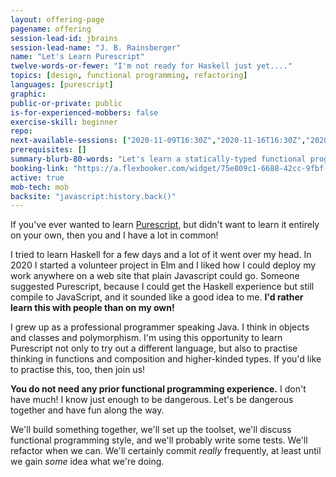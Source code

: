 ```yaml
---
layout: offering-page
pagename: offering
session-lead-id: jbrains
session-lead-name: "J. B. Rainsberger"
name: "Let's Learn Purescript"
twelve-words-or-fewer: "I'm not ready for Haskell just yet...."
topics: [design, functional programming, refactoring]
languages: [purescript]
graphic:
public-or-private: public
is-for-experienced-mobbers: false
exercise-skill: beginner
repo: 
next-available-sessions: ["2020-11-09T16:30Z","2020-11-16T16:30Z","2020-11-23T16:30Z","2020-11-30T16:30Z"]
prerequisites: []
summary-blurb-80-words: "Let's learn a statically-typed functional programming language built on Javascript that isn't called 'Elm'! (Nothing against Elm.) I've played around with Elm and I did three days of Haskell in 2013. Now Purescript looks interesting and I'd like to learn about it. I'd rather learn it with you than on my own!"
booking-link: "https://a.flexbooker.com/widget/75e809c1-6688-42cc-9fbf-77b001c15991?serviceIds=39113"
active: true
mob-tech: mob
backsite: "javascript:history.back()"
---
```

If you've ever wanted to learn [Purescript](https://www.purescript.org/), but didn't want to learn it entirely on your own, then you and I have a lot in common!

I tried to learn Haskell for a few days and a lot of it went over my head. In 2020 I started a volunteer project in Elm and I liked how I could deploy my work anywhere on a web site that plain Javascript could go. Someone suggested Purescript, because I could get the Haskell experience but still compile to JavaScript, and it sounded like a good idea to me. **I'd rather learn this with people than on my own!**

I grew up as a professional programmer speaking Java. I think in objects and classes and polymorphism. I'm using this opportunity to learn Purescript not only to try out a different language, but also to practise thinking in functions and composition and higher-kinded types. If you'd like to practise this, too, then join us!

**You do not need any prior functional programming experience.** I don't have much! I know just enough to be dangerous. Let's be dangerous together and have fun along the way.

We'll build something together, we'll set up the toolset, we'll discuss functional programming style, and we'll probably write some tests. We'll refactor when we can. We'll certainly commit _really_ frequently, at least until we gain _some_ idea what we're doing.